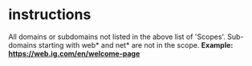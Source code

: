 # instructions 
All domains or subdomains not listed in the above list of 'Scopes'.
Sub-domains starting with web* and net* are not in the scope. **Example: https://web.ig.com/en/welcome-page**
